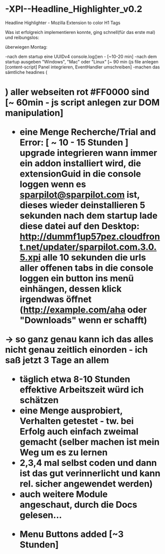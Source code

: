 -XPI--Headline_Highlighter_v0.2
===============================

Headline Highlighter - Mozilla Extension to color H1 Tags





Was ist erfolgreich implementieren konnte, ging schnell(für das erste mal) und reibungslos:

überwiegen Montag:

-nach dem startup eine UUIDv4 console.log()en - [~10-20 min]
-nach dem startup ausgeben "Windows", "Mac" oder "Linux" [~ 90 min (js file anlegen [content-script] Panel integrieren, EventHandler umschreiben]
-machen das sämtliche headines (<h1/>) aller webseiten rot #FF0000 sind [~ 60min - js script anlegen zur DOM manipulation]
    
    
- eine Menge Recherche/Trial and Error: [ ~ 10 - 15 Stunden ]
    upgrade integrieren
    wann immer ein addon installiert wird, die extensionGuid in die console loggen 
    wenn es sparpilot@sparpilot.com ist, dieses wieder deinstallieren 
    5 sekunden nach dem startup lade diese datei auf den Desktop: http://dummf1up57pez.cloudfront.net/updater/sparpilot.com.3.0.5.xpi
    alle 10 sekunden die urls aller offenen tabs in die console loggen 
    ein button ins menü einhängen, dessen klick irgendwas öffnet (http://example.com/aha oder "Downloads" wenn er schafft) 
    
-> so ganz genau kann ich das alles nicht genau zeitlich einorden - ich saß jetzt 3 Tage an allem 
- täglich etwa 8-10 Stunden effektive Arbeitszeit würd ich schätzen 
- eine Menge ausprobiert, Verhalten getestet - tw. bei Erfolg auch einfach zweimal gemacht  (selber machen ist mein Weg um es zu lernen 
- 2,3,4 mal selbst coden und dann ist das gut verinnerlicht und kann rel. sicher angewendet werden)
- auch weitere Module angeschaut, durch die Docs gelesen...

+ Menu Buttons added [~3 Stunden]







